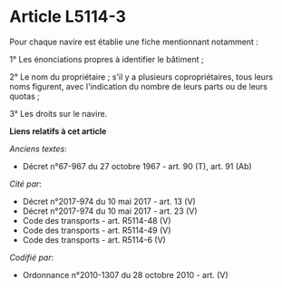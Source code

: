 # Article L5114-3

Pour chaque navire est établie une fiche mentionnant notamment :

1° Les énonciations propres à identifier le bâtiment ;

2° Le nom du propriétaire ; s'il y a plusieurs copropriétaires, tous leurs noms figurent, avec l'indication du nombre de
leurs parts ou de leurs quotas ;

3° Les droits sur le navire.

**Liens relatifs à cet article**

_Anciens textes_:

  - Décret n°67-967 du 27 octobre 1967 - art. 90 (T), art. 91 (Ab)

_Cité par_:

  - Décret n°2017-974 du 10 mai 2017 - art. 13 (V)
  - Décret n°2017-974 du 10 mai 2017 - art. 23 (V)
  - Code des transports - art. R5114-48 (V)
  - Code des transports - art. R5114-49 (V)
  - Code des transports - art. R5114-6 (V)

_Codifié par_:

  - Ordonnance n°2010-1307 du 28 octobre 2010 - art. (V)
